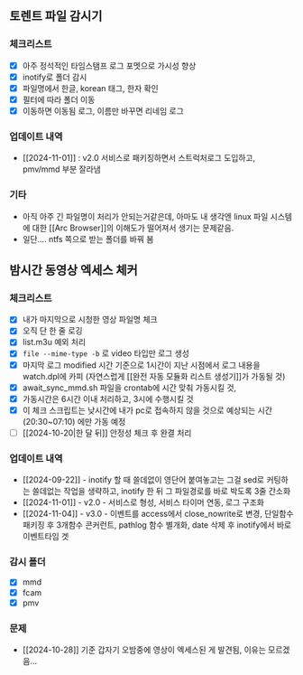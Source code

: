 ## 토렌트 파일 감시기
### 체크리스트
- [x] 아주 정석적인 타임스탬프 로그 포멧으로 가시성 향상
- [x] inotify로 폴더 감시
- [x] 파일명에서 한글, korean 태그, 한자 확인
- [x] 필터에 따라 폴더 이동
- [x] 이동하면 이동됨 로그, 이름만 바꾸면 리네임 로그

### 업데이트 내역
- [[2024-11-01]] : v2.0 서비스로 패키징하면서 스트럭처로그 도입하고, pmv/mmd 부분 잘라냄

### 기타
- 아직 아주 긴 파일명이 처리가 안되는거같은데, 아마도 내 생각엔 linux 파일 시스템에 대한 [[Arc Browser]]의 이해도가 떨어져서 생기는 문제같음.
- 일단.... ntfs 쪽으로 받는 폴더를 바꿔 봄


## 밤시간 동영상 엑세스 체커
### 체크리스트
- [x] 내가 마지막으로 시청한 영상 파일명 체크
- [x] 오직 단 한 줄 로깅
- [x] list.m3u 예외 처리
- [x] `file --mime-type -b` 로 video 타입만 로그 생성
- [x] 마지막 로그 modified 시간 기준으로 1시간이 지난 시점에서 로그 내용을 watch.dpl에 카피 (자연스럽게 [[완전 자동 모듈화 리스트 생성기]]가 가동될 것)
- [x] await_sync_mmd.sh 파일을 crontab에 시간 맞춰 가동시킬 것,
- [x] 가동시간은 6시간 이내 처리하고, 3시에 수행시킬 것
- [x] 이 체크 스크립트는 낮시간에 내가 pc로 접속하지 않을 것으로 예상되는 시간 (20:30~07:10) 에만 가동 예정
- [ ] [[2024-10-20|한 달 뒤]] 안정성 체크 후 완결 처리

### 업데이트 내역
- [[2024-09-22]] - inotify 할 때 쓸데없이 영단어 붙여놓고는 그걸 sed로 커팅하는 쓸데없는 작업을 생략하고, inotify 한 뒤 그 파일경로를 바로 박도록 3줄 간소화
- [[2024-11-01]] - v2.0 - 서비스로 형성, 서비스 타이머 연동, 로그 구조화
- [[2024-11-04]] - v3.0 - 이벤트를 access에서 close_nowrite로 변경, 단일함수 패키징 후 3개함수 콘커런트, pathlog 함수 별개화, date 삭제 후 inotify에서 바로 이벤트타임 겟

### 감시 폴더
- [x] mmd
- [x] fcam
- [x] pmv

### 문제
- [[2024-10-28]] 기준 갑자기 오밤중에 영상이 엑세스된 게 발견됨, 이유는 모르겠음...
